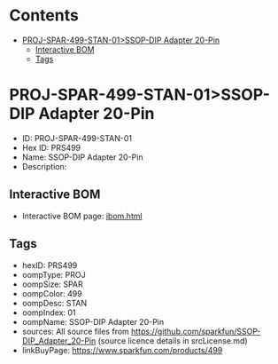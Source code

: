 



Contents
========

* [PROJ-SPAR-499-STAN-01>SSOP-DIP Adapter 20-Pin](#proj-spar-499-stan-01ssop-dip-adapter-20-pin)
	* [Interactive BOM](#interactive-bom)
	* [Tags](#tags)

# PROJ-SPAR-499-STAN-01>SSOP-DIP Adapter 20-Pin

- ID: PROJ-SPAR-499-STAN-01
- Hex ID: PRS499
- Name: SSOP-DIP Adapter 20-Pin
- Description: 

## Interactive BOM

- Interactive BOM page: [ibom.html](kicad/bom/ibom.html)

## Tags

- hexID: PRS499
- oompType: PROJ
- oompSize: SPAR
- oompColor: 499
- oompDesc: STAN
- oompIndex: 01
- oompName: SSOP-DIP Adapter 20-Pin
- sources: All source files from https://github.com/sparkfun/SSOP-DIP_Adapter_20-Pin (source licence details in srcLicense.md)
- linkBuyPage: https://www.sparkfun.com/products/499
